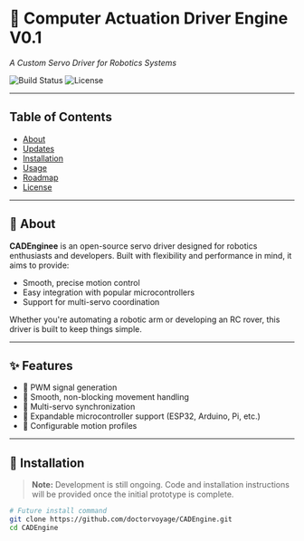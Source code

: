# 🚀 Computer Actuation Driver Engine V0.1  
*A Custom Servo Driver for Robotics Systems*

![Build Status](https://img.shields.io/badge/status-WIP-blue)
![License](https://img.shields.io/badge/license-MIT-green)

---

## Table of Contents

- [About](#about)
- [Updates](./UPDATES.md)
- [Installation](#installation)
- [Usage](#usage)
- [Roadmap](#roadmap)
- [License](./LICENSE.md)

---

## 🧠 About

**CADEnginee** is an open-source servo driver designed for robotics enthusiasts and developers. Built with flexibility and performance in mind, it aims to provide:

- Smooth, precise motion control
- Easy integration with popular microcontrollers
- Support for multi-servo coordination

Whether you're automating a robotic arm or developing an RC rover, this driver is built to keep things simple.

---

## ✨ Features 

- 🚧 PWM signal generation
- 🚧 Smooth, non-blocking movement handling
- 🚧 Multi-servo synchronization
- 🚧 Expandable microcontroller support (ESP32, Arduino, Pi, etc.)
- 🚧 Configurable motion profiles

---

## 🔧 Installation

> **Note:** Development is still ongoing. Code and installation instructions will be provided once the initial prototype is complete.

```bash
# Future install command
git clone https://github.com/doctorvoyage/CADEngine.git
cd CADEngine
